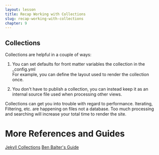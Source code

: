 ```yaml
---
layout: lesson
title: Recap Working with Collections
slug: recap-working-with-collections
chapter: 9
---
```

## Collections
Collections are helpful in a couple of ways:

1. You can set defaults for front matter variables the collection in the _config.yml  
For example, you can define the layout used to render the collection once.

2. You don't have to publish a collection, you can instead keep it as an internal
source file used when processing other views.

Collections can get you into trouble with regard to performance. Iterating,
Filtering, etc. are happening on files not a database.  Too much processing
and searching will increase your total time to render the site.

# More References and Guides
[Jekyll Collections](https://jekyllrb.com/docs/collections/)
[Ben Balter's Guide](https://ben.balter.com/2015/02/20/jekyll-collections/)

